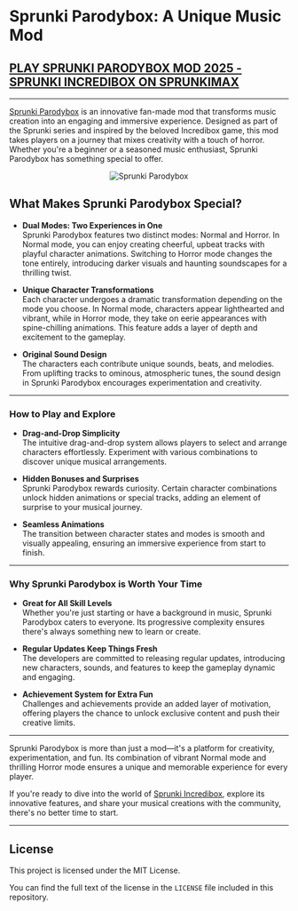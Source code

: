 # **Sprunki Parodybox: A Unique Music Mod**  

## [PLAY SPRUNKI PARODYBOX MOD 2025 - SPRUNKI INCREDIBOX ON SPRUNKIMAX](https://sprunkimax.com/sprunki-parodybox/)  ##

---

[Sprunki Parodybox](https://sprunkimax.com/sprunki-parodybox/) is an innovative fan-made mod that transforms music creation into an engaging and immersive experience. Designed as part of the Sprunki series and inspired by the beloved Incredibox game, this mod takes players on a journey that mixes creativity with a touch of horror. Whether you're a beginner or a seasoned music enthusiast, Sprunki Parodybox has something special to offer.  


<p align="center">
  <img src="https://sprunkimax.com/uploads/2025/1/sprunki-parodybox.jpg" alt="Sprunki Parodybox">
</p>



## **What Makes Sprunki Parodybox Special?**  

- **Dual Modes: Two Experiences in One**  
  Sprunki Parodybox features two distinct modes: Normal and Horror. In Normal mode, you can enjoy creating cheerful, upbeat tracks with playful character animations. Switching to Horror mode changes the tone entirely, introducing darker visuals and haunting soundscapes for a thrilling twist.

- **Unique Character Transformations**  
  Each character undergoes a dramatic transformation depending on the mode you choose. In Normal mode, characters appear lighthearted and vibrant, while in Horror mode, they take on eerie appearances with spine-chilling animations. This feature adds a layer of depth and excitement to the gameplay.  

- **Original Sound Design**  
  The characters each contribute unique sounds, beats, and melodies. From uplifting tracks to ominous, atmospheric tunes, the sound design in Sprunki Parodybox encourages experimentation and creativity.  

---

### **How to Play and Explore**  

- **Drag-and-Drop Simplicity**  
  The intuitive drag-and-drop system allows players to select and arrange characters effortlessly. Experiment with various combinations to discover unique musical arrangements.  

- **Hidden Bonuses and Surprises**  
  Sprunki Parodybox rewards curiosity. Certain character combinations unlock hidden animations or special tracks, adding an element of surprise to your musical journey.  

- **Seamless Animations**  
  The transition between character states and modes is smooth and visually appealing, ensuring an immersive experience from start to finish.  

---

### **Why Sprunki Parodybox is Worth Your Time**  

- **Great for All Skill Levels**  
  Whether you're just starting or have a background in music, Sprunki Parodybox caters to everyone. Its progressive complexity ensures there's always something new to learn or create.  

- **Regular Updates Keep Things Fresh**  
  The developers are committed to releasing regular updates, introducing new characters, sounds, and features to keep the gameplay dynamic and engaging.  

- **Achievement System for Extra Fun**  
  Challenges and achievements provide an added layer of motivation, offering players the chance to unlock exclusive content and push their creative limits.  

---

Sprunki Parodybox is more than just a mod—it's a platform for creativity, experimentation, and fun. Its combination of vibrant Normal mode and thrilling Horror mode ensures a unique and memorable experience for every player.  

If you're ready to dive into the world of [Sprunki Incredibox](https://sprunkimax.com/), explore its innovative features, and share your musical creations with the community, there's no better time to start.  

---

## License  

This project is licensed under the MIT License.  

You can find the full text of the license in the `LICENSE` file included in this repository.  


